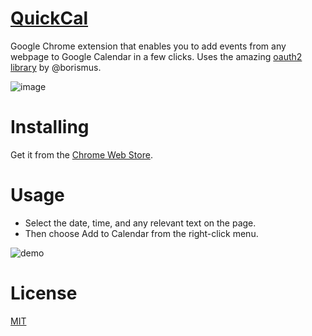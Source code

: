 [QuickCal](http://goo.gl/Xi5CPY)
========
Google Chrome extension that enables you to add events from any webpage to Google Calendar in a few clicks. Uses the amazing [oauth2 library](https://github.com/borismus/oauth2-extensions) by @borismus.

![image](https://s3.amazonaws.com/f.cl.ly/items/0s3O3k1L021X2v1h1A1K/Screen%20Shot%202014-12-19%20at%201.02.08%20AM.png)

Installing
===
Get it from the [Chrome Web Store](http://goo.gl/Xi5CPY).

Usage
===
* Select the date, time, and any relevant text on the page.
* Then choose Add to Calendar from the right-click menu.

![demo](http://giant.gfycat.com/WeeklyDeliriousBlackmamba.gif)

License
===
[MIT](https://github.com/nishanths/QuickCal/blob/master/LICENSE)
